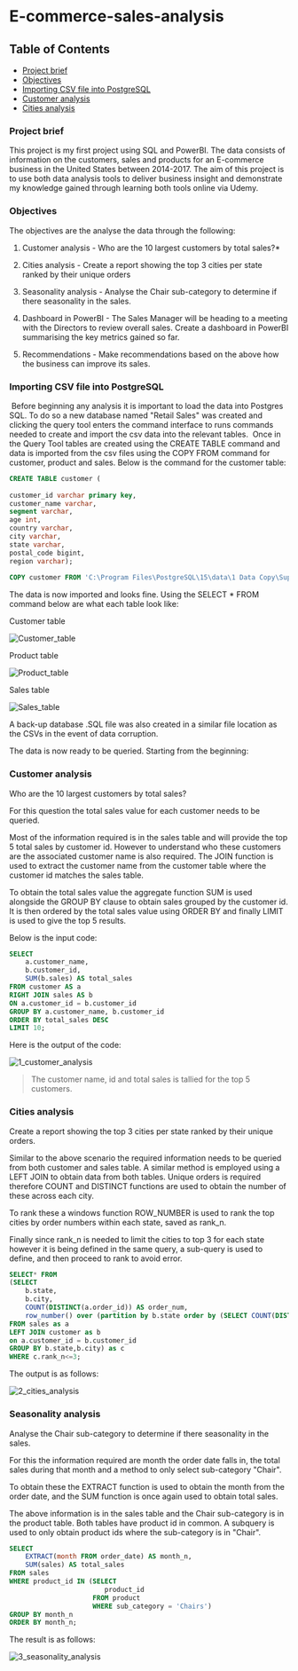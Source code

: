 # E-commerce-sales-analysis

## Table of Contents
- [Project brief](#project-brief)
- [Objectives](#objectives)
- [Importing CSV file into PostgreSQL](#importing-csv-file-into-postgresql)
- [Customer analysis](#customer-analysis)
- [Cities analysis](#cities-analysis)


### Project brief
This project is my first project using SQL and PowerBI. The data consists of information on the customers, sales and products for an E-commerce business in the United States between 2014-2017. The aim of this project is to use both data analysis tools to deliver business insight and demonstrate my knowledge gained through learning both tools online via Udemy.

### Objectives
The objectives are the analyse the data through the following:

1. Customer analysis - Who are the 10 largest customers by total sales?*

2. Cities analysis - Create a report showing the top 3 cities per state ranked by their unique orders

3. Seasonality analysis - Analyse the Chair sub-category to determine if there seasonality in the sales.

4. Dashboard in PowerBI - The Sales Manager will be heading to a meeting with the Directors to review overall sales. Create a dashboard in PowerBI summarising the key metrics gained so far.

5. Recommendations - Make recommendations based on the above how the business can improve its sales.

### Importing CSV file into PostgreSQL
​
Before beginning any analysis it is important to load the data into Postgres SQL. To do so a new database named "Retail Sales" was created and clicking the query tool enters the command interface to runs commands needed to create and import the csv data into the relevant tables.
​
Once in the Query Tool tables are created using the CREATE TABLE command and data is imported from the csv files using the COPY FROM command for customer, product and sales. Below is the command for the customer table:

```sql
CREATE TABLE customer (
​
customer_id varchar primary key,
customer_name varchar,
segment varchar,
age int,
country varchar,
city varchar,
state varchar,
postal_code bigint,
region varchar);
​
COPY customer FROM 'C:\Program Files\PostgreSQL\15\data\1 Data Copy\SuperMart_DB\CSV files\Customer.csv' CSV header;
```
The data is now imported and looks fine. Using the SELECT * FROM command below are what each table look like:

Customer table

![Customer_table](https://github.com/Mazharul419/E-commerce-sales-analysis/assets/102329833/3f457344-dd69-4668-96e0-5ca98c17b6ab)

Product table

![Product_table](https://github.com/Mazharul419/E-commerce-sales-analysis/assets/102329833/3646cbd3-badd-4a69-98ce-5d82e66bbe28)

Sales table

![Sales_table](https://github.com/Mazharul419/E-commerce-sales-analysis/assets/102329833/1e72b9f1-678d-4049-a8bc-f28238500b1b)

A back-up database .SQL file was also created in a similar file location as the CSVs in the event of data corruption.

The data is now ready to be queried. Starting from the beginning:

### Customer analysis
Who are the 10 largest customers by total sales?

For this question the total sales value for each customer needs to be queried.

Most of the information required is in the sales table and will provide the top 5 total sales by customer id. However to understand who these customers are the associated customer name is also required. The JOIN function is used to extract the customer name from the customer table where the customer id matches the sales table. 

To obtain the total sales value the aggregate function SUM is used alongside the GROUP BY clause to obtain sales grouped by the customer id. It is then ordered by the total sales value using ORDER BY and finally LIMIT is used to give the top 5 results. 

Below is the input code: 
```sql
SELECT
	a.customer_name,
	b.customer_id,
	SUM(b.sales) AS total_sales
FROM customer AS a
RIGHT JOIN sales AS b
ON a.customer_id = b.customer_id
GROUP BY a.customer_name, b.customer_id
ORDER BY total_sales DESC
LIMIT 10;
```
Here is the output of the code:

![1_customer_analysis](https://github.com/Mazharul419/E-commerce-sales-analysis/assets/102329833/cfaeed96-81d5-4f19-9d46-383fcfca728b)

> The customer name, id and total sales is tallied for the top 5 customers.

### Cities analysis
Create a report showing the top 3 cities per state ranked by their unique orders.

Similar to the above scenario the required information needs to be queried from both customer and sales table. A similar method is employed using a LEFT JOIN to obtain data from both tables. Unique orders is required therefore COUNT and DISTINCT functions are used to obtain the number of these across each city. 

To rank these a windows function ROW_NUMBER is used to rank the top cities by order numbers within each state, saved as rank_n.

Finally since rank_n is needed to limit the cities to top 3 for each state however it is being defined in the same query, a sub-query is used to define, and then proceed to rank to avoid error.
```sql
SELECT* FROM
(SELECT 
	b.state, 
	b.city,
 	COUNT(DISTINCT(a.order_id)) AS order_num,
	row_number() over (partition by b.state order by (SELECT COUNT(DISTINCT(a.order_id)) AS order_num) desc) as rank_n
FROM sales as a
LEFT JOIN customer as b
on a.customer_id = b.customer_id
GROUP BY b.state,b.city) as c
WHERE c.rank_n<=3;
```
The output is as follows:

![2_cities_analysis](https://github.com/Mazharul419/E-commerce-sales-analysis/assets/102329833/9143e902-6aa3-4af2-9eca-4055ed36b895)

### Seasonality analysis
Analyse the Chair sub-category to determine if there seasonality in the sales.

For this the information required are month the order date falls in, the total sales during that month and a method to only select sub-category "Chair".

To obtain these the EXTRACT function is used to obtain the month from the order date, and the SUM function is once again used to obtain total sales. 

The above information is in the sales table and the Chair sub-category is in the product table. Both tables have product id in common. A subquery is used to only obtain product ids where the sub-category is in "Chair".
```sql
SELECT 
	EXTRACT(month FROM order_date) AS month_n, 
	SUM(sales) AS total_sales 
FROM sales
WHERE product_id IN (SELECT 
					 	product_id 
					 FROM product 
					 WHERE sub_category = 'Chairs')
GROUP BY month_n
ORDER BY month_n;
```
The result is as follows:

![3_seasonality_analysis](https://github.com/Mazharul419/E-commerce-sales-analysis/assets/102329833/eab75b29-c839-4a65-972c-453290d85c11)


